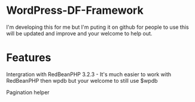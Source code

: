 WordPress-DF-Framework
======================

I'm developing this for me but I'm puting it on github for people to use this will be updated and improve and your welcome to help out.

Features
========
Intergration with RedBeanPHP 3.2.3 - It's much easier to work with RedBeanPHP then wpdb but your welcome to still use $wpdb

Pagination helper